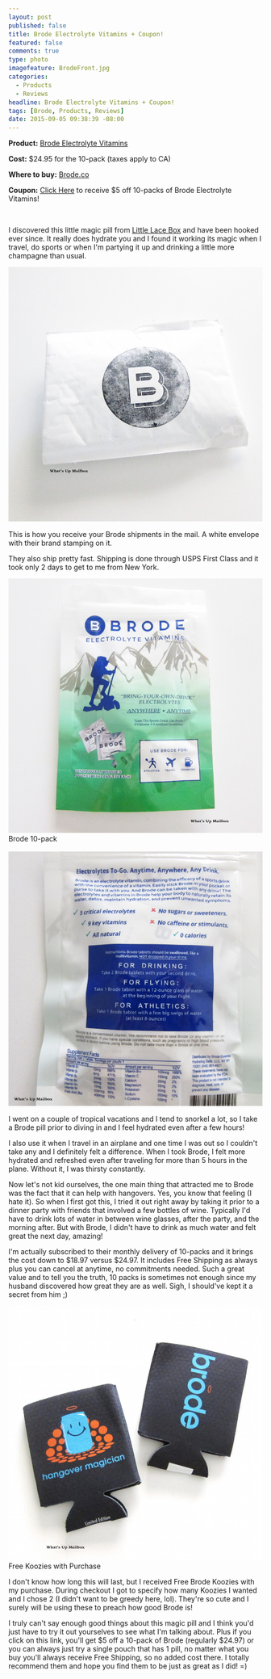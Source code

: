 ```yaml
---
layout: post
published: false
title: Brode Electrolyte Vitamins + Coupon!
featured: false
comments: true
type: photo
imagefeature: BrodeFront.jpg
categories: 
  - Products
  - Reviews
headline: Brode Electrolyte Vitamins + Coupon!
tags: [Brode, Products, Reviews]
date: 2015-09-05 09:38:39 -08:00
---
```


<p><b>Product:</b> <a href="http://brode.refr.cc/ZNVKN2Z" target="_blank">Brode Electrolyte Vitamins</a></p>
<p><b>Cost:</b> $24.95 for the 10-pack (taxes apply to CA)</p>
<p><b>Where to buy:</b> <a href="http://brode.refr.cc/ZNVKN2Z" target="_blank">Brode.co</a></p>
<p><b>Coupon:</b> <a href="https://www.birchbox.com/invite/whatsupmailbox" target="_blank">Click Here</a> to receive $5 off 10-packs of Brode Electrolyte Vitamins!</p>
<br>

<p>I discovered this little magic pill from <a href="http://littlelacebox.com?rfsn=93842.4b16b" target="_blank">Little Lace Box</a> and have been hooked ever since. It really does hydrate you and I found it working its magic when I travel, do sports or when I'm partying it up and drinking a little more champagne than usual.</p>

<center><img src="/images/BrodePackage.jpg"></center>
<p>This is how you receive your Brode shipments in the mail. A white envelope with their brand stamping on it.</p>

<p>They also ship pretty fast. Shipping is done through USPS First Class and it took only 2 days to get to me from New York.</p>

<center><img src="/images/BrodeFront.jpg"></center>
<figcaption>Brode 10-pack</figcaption>
<br>

<center><img src="/images/BrodeBack.jpg"></center>
<p>I went on a couple of tropical vacations and I tend to snorkel a lot, so I take a Brode pill prior to diving in and I feel hydrated even after a few hours!</p>

<p>I also use it when I travel in an airplane and one time I was out so I couldn't take any and I definitely felt a difference. When I took Brode, I felt more hydrated and refreshed even after traveling for more than 5 hours in the plane. Without it, I was thirsty constantly.</p>

<p>Now let's not kid ourselves, the one main thing that attracted me to Brode was the fact that it can help with hangovers. Yes, you know that feeling (I hate it). So when I first got this, I tried it out right away by taking it prior to a dinner party with friends that involved a few bottles of wine. Typically I'd have to drink lots of water in between wine glasses, after the party, and the morning after. But with Brode, I didn't have to drink as much water and felt great the next day, amazing!</p>

<p>I'm actually subscribed to their monthly delivery of 10-packs and it brings the cost down to $18.97 versus $24.97. It includes Free Shipping as always plus you can cancel at anytime, no commitments needed. Such a great value and to tell you the truth, 10 packs is sometimes not enough since my husband discovered how great they are as well. Sigh, I should've kept it a secret from him ;)</p>

<center><img src="/images/BrodeKoozies.jpg"></center>
</figcaption>Free Koozies with Purchase</figcaption>
<br>

<p>I don't know how long this will last, but I received Free Brode Koozies with my purchase. During checkout I got to specify how many Koozies I wanted and I chose 2 (I didn't want to be greedy here, lol). They're so cute and I surely will be using these to preach how good Brode is!</p>

<p>I truly can't say enough good things about this magic pill and I think you'd just have to try it out yourselves to see what I'm talking about. Plus if you click on this link, you'll get $5 off a 10-pack of Brode (regularly $24.97) or you can always just try a single pouch that has 1 pill, no matter what you buy you'll always receive Free Shipping, so no added cost there. I totally recommend them and hope you find them to be just as great as I did! =)</p>
